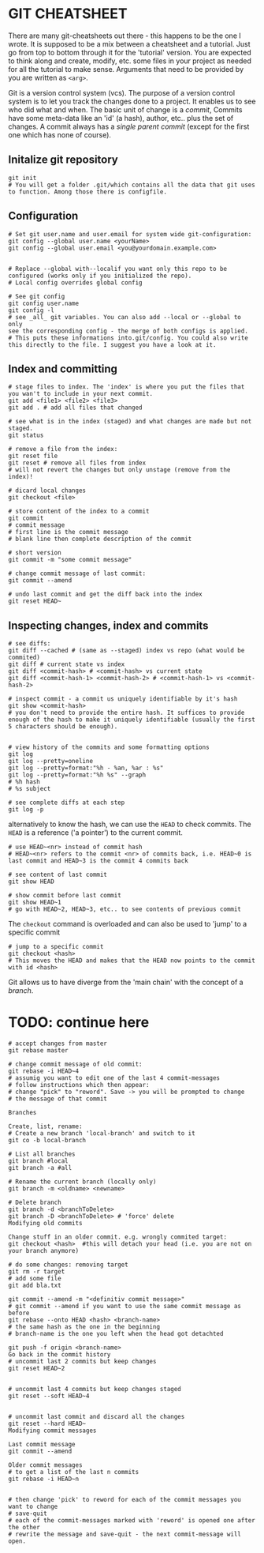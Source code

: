 # GIT CHEATSHEET

There are many git-cheatsheets out there - this happens to be the one I wrote. It is supposed to be a mix between a cheatsheet and a tutorial. Just go from top to bottom through it for the 'tutorial' version. You are expected to think along and create, modify, etc. some files in your project as needed for all the tutorial to make sense. Arguments that need to be provided by you are written as ``<arg>``.


Git is a version control system (vcs). The purpose of a version control system is to let you track the changes done to a project. It enables us to see who did what and when. The basic unit of change is a _commit_, Commits have some meta-data like an 'id' (a hash), author, etc.. plus the set of changes. A commit  always has a _single parent commit_ (except for the first one which has none of course).

## Initalize git repository
```
git init
# You will get a folder .git/which contains all the data that git uses to function. Among those there is configfile.
```

## Configuration
```
# Set git user.name and user.email for system wide git-configuration:
git config --global user.name <yourName>
git config --global user.email <you@yourdomain.example.com>


# Replace --global with--localif you want only this repo to be configured (works only if you initialized the repo). 
# Local config overrides global config

# See git config
git config user.name
git config -l 
# see _all_ git variables. You can also add --local or --global to only
see the corresponding config - the merge of both configs is applied.
# This puts these informations into.git/config. You could also write this directly to the file. I suggest you have a look at it.
```

## Index and committing
```
# stage files to index. The 'index' is where you put the files that you wan't to include in your next commit.
git add <file1> <file2> <file3>
git add . # add all files that changed

# see what is in the index (staged) and what changes are made but not staged.
git status

# remove a file from the index:
git reset file
git reset # remove all files from index
# will not revert the changes but only unstage (remove from the index)!

# dicard local changes
git checkout <file>

# store content of the index to a commit
git commit
# commit message
# first line is the commit message
# blank line then complete description of the commit

# short version
git commit -m "some commit message"

# change commit message of last commit:
git commit --amend

# undo last commit and get the diff back into the index
git reset HEAD~

```

## Inspecting changes, index and commits
```
# see diffs:
git diff --cached # (same as --staged) index vs repo (what would be commited)
git diff # current state vs index
git diff <commit-hash> # <commit-hash> vs current state
git diff <commit-hash-1> <commit-hash-2> # <commit-hash-1> vs <commit-hash-2>

# inspect commit - a commit us uniquely identifiable by it's hash
git show <commit-hash>
# you don't need to provide the entire hash. It suffices to provide enough of the hash to make it uniquely identifiable (usually the first 5 characters should be enough).


# view history of the commits and some formatting options
git log
git log --pretty=oneline
git log --pretty=format:"%h - %an, %ar : %s"
git log --pretty=format:"%h %s" --graph
# %h hash
# %s subject

# see complete diffs at each step 
git log -p

```
alternatively to know the hash, we can use the ``HEAD`` to check commits. The ``HEAD`` is a reference ('a pointer') to the current commit.

```
# use HEAD~<nr> instead of commit hash
# HEAD~<nr> refers to the commit <nr> of commits back, i.e. HEAD~0 is last commit and HEAD~3 is the commit 4 commits back

# see content of last commit
git show HEAD

# show commit before last commit
git show HEAD~1
# go with HEAD~2, HEAD~3, etc.. to see contents of previous commit
```
The ``checkout`` command is overloaded and can also be used to 'jump' to a specific commit
```
# jump to a specific commit
git checkout <hash>
# This moves the HEAD and makes that the HEAD now points to the commit with id <hash>

```

Git allows us to have diverge from the 'main chain' with the concept of a _branch_.

# TODO: continue here


```
# accept changes from master
git rebase master

# change commit message of old commit:
git rebase -i HEAD~4
# assumig you want to edit one of the last 4 commit-messages
# follow instructions which then appear:
# change "pick" to "reword". Save -> you will be prompted to change
# the message of that commit

Branches

Create, list, rename:
# Create a new branch 'local-branch' and switch to it
git co -b local-branch
  
# List all branches
git branch #local
git branch -a #all
  
# Rename the current branch (locally only)
git branch -m <oldname> <newname>
 
# Delete branch
git branch -d <branchToDelete>
git branch -D <branchToDelete> # 'force' delete
Modifying old commits

Change stuff in an older commit. e.g. wrongly commited target:
git checkout <hash>  #this will detach your head (i.e. you are not on your branch anymore)
  
# do some changes: removing target
git rm -r target
# add some file
git add bla.txt
  
git commit --amend -m "<definitiv commit message>"
# git commit --amend if you want to use the same commit message as before
git rebase --onto HEAD <hash> <branch-name>
# the same hash as the one in the beginning
# branch-name is the one you left when the head got detachted
  
git push -f origin <branch-name>
Go back in the commit history
# uncommit last 2 commits but keep changes
git reset HEAD~2
 
 
# uncommit last 4 commits but keep changes staged
git reset --soft HEAD~4
 
 
# uncommit last commit and discard all the changes
git reset --hard HEAD~
Modifying commit messages

Last commit message
git commit --amend

Older commit messages
# to get a list of the last n commits
git rebase -i HEAD~n
 
 
# then change 'pick' to reword for each of the commit messages you want to change
# save-quit
# each of the commit-messages marked with 'reword' is opened one after the other
# rewrite the message and save-quit - the next commit-message will open.
```